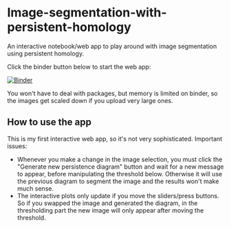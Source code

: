# Image-segmentation-with-persistent-homology
An interactive notebook/web app to play around with image segmentation using persistent homology.

Click the binder button below to start the web app:

[![Binder](https://mybinder.org/badge_logo.svg)](https://mybinder.org/v2/gh/uebling/Image-segmentation-with-persistent-homology/HEAD?urlpath=voila%2Frender%2Fsegmentation.ipynb)

You won't have to deal with packages, but memory is limited on binder, so the images get scaled down if you upload very large ones.


## How to use the app
This is my first interactive web app, so it's not very sophisticated.
Important issues:
* Whenever you make a change in the image selection, you must click the "Generate new persistence diagram" button and wait for a new message to appear, before manipulating the threshold below. Otherwise it will use the previous diagram to segment the image and the results won't make much sense.
* The interactive plots only update if you move the sliders/press buttons. So if you swapped the image and generated the diagram, in the thresholding part the new image will only appear after moving the threshold.
